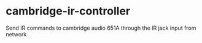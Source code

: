 # cambridge-ir-controller
Send IR commands to cambridge audio 651A through the IR jack input from network
